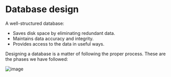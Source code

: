 # Database design

A well-structured database:

- Saves disk space by eliminating redundant data.
- Maintains data accuracy and integrity.
- Provides access to the data in useful ways.

Designing a database is a matter of following the proper process. These are the phases we have followed:

![image](https://www.databasehomeworkhelp.com/wp-content/uploads/2014/02/designimage.png)